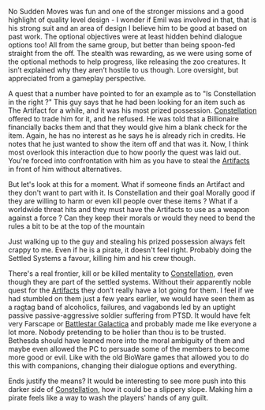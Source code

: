 No Sudden Moves was fun and one of the stronger missions and a good highlight of quality level design - I wonder if Emil was involved in that, that is his strong suit and an area of design I believe him to be good at based on past work. The optional objectives were at least hidden behind dialogue options too! All from the same group, but better than being spoon-fed straight from the off. The stealth was rewarding, as we were using some of the optional methods to help progress, like releasing the zoo creatures. It isn’t explained why they aren’t hostile to us though. Lore oversight, but appreciated from a gameplay perspective.

A quest that a number have pointed to for an example as to "Is Constellation in the right ?" This guy says that he had been looking for an item such as The Artifact for a while, and it was his most prized possession.
[Constellation](Constellation.md) offered to trade him for it, and he refused. He was told that a Billionaire financially backs them and that they would give him a blank check for the item. Again, he has no interest as he says he is already rich in credits. He notes that he just wanted to show the item off and that was it. Now, I think most overlook this interaction due to how poorly the quest was laid out. You're forced into confrontation with him as you have to steal the [Artifacts](Artifacts.md) in front of him without alternatives.

But let's look at this for a moment. What if someone finds an Artifact and they don't want to part with it. Is Constellation and their goal Morally good if they are willing to harm or even kill people over these items ? What if a worldwide threat hits and they must have the Artifacts to use as a weapon against a force ? Can they keep their morals or would they need to bend the rules a bit to be at the top of the mountain

Just walking up to the guy and stealing his prized possession always felt crappy to me. Even if he is a pirate, it doesn't feel right. Probably doing the Settled Systems a favour, killing him and his crew though.

There's a real frontier, kill or be killed mentality to [Constellation](Constellation.md), even though they are part of the settled systems. Without their apparently noble quest for the [Artifacts](Artifacts.md) they don’t really have a lot going for them.
I feel if we had stumbled on them just a few years earlier, we would have seen them as a ragtag band of alcoholics, failures, and vagabonds led by an uptight passive passive-aggressive soldier suffering from PTSD. It would have felt very Farscape or [Battlestar Galactica](Battlestar%20Galactica) and probably made me like everyone a lot more. 
Nobody pretending to be holier than thou is to be trusted. Bethesda should have leaned more into the moral ambiguity of them and maybe even allowed the PC to persuade some of the members to become more good or evil. Like with the old BioWare games that allowed you to do this with companions, changing their dialogue options and everything. 

Ends justify the means? It would be interesting to see more push into this darker side of [Constellation](Constellation.md), how it could be a slippery slope. Making him a pirate feels like a way to wash the players' hands of any guilt.